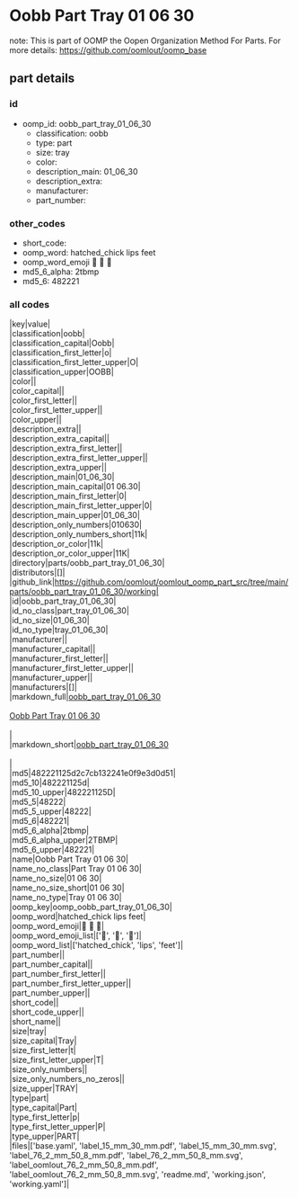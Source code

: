 # Oobb Part Tray 01 06 30  

note: This is part of OOMP the Oopen Organization Method For Parts. For more details: https://github.com/oomlout/oomp_base

##  part details





### id
* oomp_id: oobb_part_tray_01_06_30
  * classification: oobb
  * type: part
  * size: tray
  * color: 
  * description_main: 01_06_30
  * description_extra: 
  * manufacturer: 
  * part_number: 

### other_codes
* short_code: 
* oomp_word: hatched_chick lips feet
* oomp_word_emoji :hatched_chick: :lips: :feet:
* md5_6_alpha: 2tbmp
* md5_6: 482221

### all codes 
|key|value|  
|classification|oobb|  
|classification_capital|Oobb|  
|classification_first_letter|o|  
|classification_first_letter_upper|O|  
|classification_upper|OOBB|  
|color||  
|color_capital||  
|color_first_letter||  
|color_first_letter_upper||  
|color_upper||  
|description_extra||  
|description_extra_capital||  
|description_extra_first_letter||  
|description_extra_first_letter_upper||  
|description_extra_upper||  
|description_main|01_06_30|  
|description_main_capital|01 06.30|  
|description_main_first_letter|0|  
|description_main_first_letter_upper|0|  
|description_main_upper|01_06_30|  
|description_only_numbers|010630|  
|description_only_numbers_short|11k|  
|description_or_color|11k|  
|description_or_color_upper|11K|  
|directory|parts/oobb_part_tray_01_06_30|  
|distributors|[]|  
|github_link|https://github.com/oomlout/oomlout_oomp_part_src/tree/main/parts/oobb_part_tray_01_06_30/working|  
|id|oobb_part_tray_01_06_30|  
|id_no_class|part_tray_01_06_30|  
|id_no_size|01_06_30|  
|id_no_type|tray_01_06_30|  
|manufacturer||  
|manufacturer_capital||  
|manufacturer_first_letter||  
|manufacturer_first_letter_upper||  
|manufacturer_upper||  
|manufacturers|[]|  
|markdown_full|[oobb_part_tray_01_06_30](https://github.com/oomlout/oomlout_oomp_part_src/tree/main/parts/oobb_part_tray_01_06_30/working)<br>[](https://github.com/oomlout/oomlout_oomp_part_src/tree/main/parts/oobb_part_tray_01_06_30/working)<br>[Oobb Part Tray 01 06 30](https://github.com/oomlout/oomlout_oomp_part_src/tree/main/parts/oobb_part_tray_01_06_30/working)<br><br>|  
|markdown_short|[oobb_part_tray_01_06_30](https://github.com/oomlout/oomlout_oomp_part_src/tree/main/parts/oobb_part_tray_01_06_30/working)<br><br>|  
|md5|482221125d2c7cb132241e0f9e3d0d51|  
|md5_10|482221125d|  
|md5_10_upper|482221125D|  
|md5_5|48222|  
|md5_5_upper|48222|  
|md5_6|482221|  
|md5_6_alpha|2tbmp|  
|md5_6_alpha_upper|2TBMP|  
|md5_6_upper|482221|  
|name|Oobb Part Tray 01 06 30|  
|name_no_class|Part Tray 01 06 30|  
|name_no_size|01 06 30|  
|name_no_size_short|01 06 30|  
|name_no_type|Tray 01 06 30|  
|oomp_key|oomp_oobb_part_tray_01_06_30|  
|oomp_word|hatched_chick lips feet|  
|oomp_word_emoji|:hatched_chick: :lips: :feet:|  
|oomp_word_emoji_list|[':hatched_chick:', ':lips:', ':feet:']|  
|oomp_word_list|['hatched_chick', 'lips', 'feet']|  
|part_number||  
|part_number_capital||  
|part_number_first_letter||  
|part_number_first_letter_upper||  
|part_number_upper||  
|short_code||  
|short_code_upper||  
|short_name||  
|size|tray|  
|size_capital|Tray|  
|size_first_letter|t|  
|size_first_letter_upper|T|  
|size_only_numbers||  
|size_only_numbers_no_zeros||  
|size_upper|TRAY|  
|type|part|  
|type_capital|Part|  
|type_first_letter|p|  
|type_first_letter_upper|P|  
|type_upper|PART|  
|files|['base.yaml', 'label_15_mm_30_mm.pdf', 'label_15_mm_30_mm.svg', 'label_76_2_mm_50_8_mm.pdf', 'label_76_2_mm_50_8_mm.svg', 'label_oomlout_76_2_mm_50_8_mm.pdf', 'label_oomlout_76_2_mm_50_8_mm.svg', 'readme.md', 'working.json', 'working.yaml']|  
